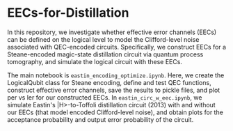 # EECs-for-Distillation
In this repository, we investigate whether effective error channels (EECs) can be defined on the logical level to model the Clifford-level noise associated with QEC-encoded circuits. Specifically, we construct EECs for a Steane-encoded magic-state distillation circuit via quantum process tomography, and simulate the logical circuit with these EECs.

The main notebook is ```eastin_encoding_optimize.ipynb```. Here, we create the LogicalQubit class for Steane encoding, define and test QEC functions, construct effective error channels, save the results to pickle files, and plot per vs ler for our constructed EECs. In ```eastin_circ_w_eec.ipynb```, we simulate Eastin's |H>-to-Toffoli distillation circuit (2013) with and without our EECs (that model encoded Clifford-level noise), and obtain plots for the acceptance probability and output error probability of the circuit.
